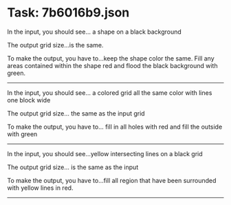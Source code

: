 # Task: 7b6016b9.json

In the input, you should see... a shape on a black background

The output grid size...is the same.

To make the output, you have to...keep the shape color the same. Fill any areas contained within the shape red and flood the black background with green.

---

In the input, you should see... a colored grid all the same color with lines one block wide

The output grid size... the same as the input grid

To make the output, you have to... fill in all holes with red and fill the outside with green

---

In the input, you should see...yellow intersecting lines on a black grid

The output grid size... is the same as the input

To make the output, you have to...fill all region that have been surrounded with yellow lines in red.

---


